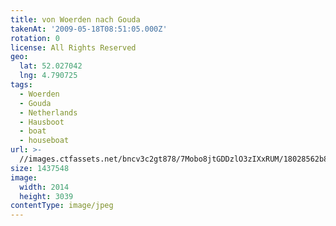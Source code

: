 ```yaml
---
title: von Woerden nach Gouda
takenAt: '2009-05-18T08:51:05.000Z'
rotation: 0
license: All Rights Reserved
geo:
  lat: 52.027042
  lng: 4.790725
tags:
  - Woerden
  - Gouda
  - Netherlands
  - Hausboot
  - boat
  - houseboat
url: >-
  //images.ctfassets.net/bncv3c2gt878/7Mobo8jtGDDzlO3zIXxRUM/18028562b80c75e8dcd37dda5c33a08d/von-woerden-nach-gouda_4358192619_o
size: 1437548
image:
  width: 2014
  height: 3039
contentType: image/jpeg
---
```


